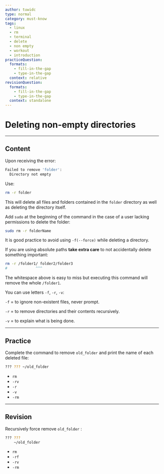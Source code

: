 ```yaml
---
author: tuwidc
type: normal
category: must-know
tags:
  - linux
  - rm
  - terminal
  - delete
  - non empty
  - workout
  - introduction
practiceQuestion:
  formats:
    - fill-in-the-gap
    - type-in-the-gap
  context: relative
revisionQuestion:
  formats:
    - fill-in-the-gap
    - type-in-the-gap
  context: standalone
---
```


# Deleting non-empty directories

---

## Content

Upon receiving the error:

```bash
Failed to remove 'folder':
  Directory not empty
```

Use:

```bash
rm -r folder
```

This will delete all files and folders contained in the `folder` directory as well as deleting the directory itself.

Add `sudo` at the beginning of the command in the case of a user lacking permissions to delete the folder:

```bash
sudo rm -r folderName
```

It is good practice to avoid using `-f(--force)` while deleting a directory.

If you are using absolute paths **take extra care** to not accidentally delete something important:

```bash
rm -r /folder1/ folder2/folder3
#             ^^^
```

The whitespace above is easy to miss but executing this command will remove the whole `/folder1`.

You can use letters `-f`, `-r`, `-v`:

`-f` = to ignore non-existent files, never prompt.

`-r` = to remove directories and their contents recursively.

`-v` = to explain what is being done.

---

## Practice

Complete the command to remove `old_folder` and print the name of each deleted file:

```bash
??? ??? ~/old_folder
```

- `rm`
- `-rv`
- `-r`
- `-v`
- `-rm`

---

## Revision

Recursively force remove `old_folder` :

```bash
??? ???
    ~/old_folder
```

- `rm`
- `-rf`
- `-rv`
- `-rm`

